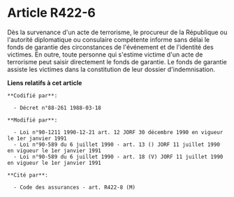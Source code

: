 # Article R422-6

Dès la survenance d'un acte de terrorisme, le procureur de la République ou l'autorité diplomatique ou consulaire compétente
informe sans délai le fonds de garantie des circonstances de l'événement et de l'identité des victimes. En outre, toute
personne qui s'estime victime d'un acte de terrorisme peut saisir directement le fonds de garantie. Le fonds de garantie
assiste les victimes dans la constitution de leur dossier d'indemnisation.

**Liens relatifs à cet article**

	**Codifié par**:

	  - Décret n°88-261 1988-03-18

	**Modifié par**:

	  - Loi n°90-1211 1990-12-21 art. 12 JORF 30 décembre 1990 en vigueur le 1er janvier 1991
	  - Loi n°90-589 du 6 juillet 1990 - art. 13 () JORF 11 juillet 1990 en vigueur le 1er janvier 1991
	  - Loi n°90-589 du 6 juillet 1990 - art. 18 (V) JORF 11 juillet 1990 en vigueur le 1er janvier 1991

	**Cité par**:

	  - Code des assurances - art. R422-8 (M)
